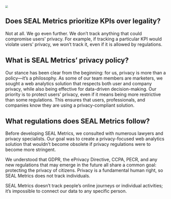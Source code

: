 <img src="/Users/rafa/Downloads/intro.jpg" style="zoom:50%;" />

## **Does SEAL Metrics prioritize KPIs over legality?**

Not at all. We go even further. We don’t track anything that could compromise users' privacy. For example, if tracking a particular KPI would violate users' privacy, we won’t track it, even if it is allowed by regulations.

 

## **What is SEAL Metrics’ privacy policy?**

Our stance has been clear from the beginning: for us, privacy is more than a policy—it’s a philosophy. As some of our team members are marketers, we sought a web analytics solution that respects both user and company privacy, while also being effective for data-driven decision-making. Our priority is to protect users' privacy, even if it means being more restrictive than some regulations. This ensures that users, professionals, and companies know they are using a privacy-compliant solution.

 

## **What regulations does SEAL Metrics follow?**

Before developing SEAL Metrics, we consulted with numerous lawyers and privacy specialists. Our goal was to create a privacy-focused web analytics solution that wouldn’t become obsolete if privacy regulations were to become more stringent.

We understood that GDPR, the ePrivacy Directive, CCPA, PECR, and any new regulations that may emerge in the future all share a common goal: protecting the privacy of citizens. Privacy is a fundamental human right, so SEAL Metrics does not track individuals.

SEAL Metrics doesn’t track people’s online journeys or individual activities; it’s impossible to connect our data to any specific person.



